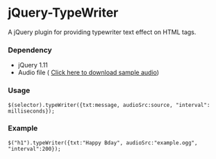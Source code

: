 # jQuery-TypeWriter
<p>A jQuery plugin for providing typewriter text effect on HTML tags.</p>

<h3>Dependency</h3>
<ul><li>jQuery 1.11</li>
<li>Audio file ( <a href="http://vocaroo.com/i/s0S6ygPa8T0I">Click here to download sample audio</a>)</li>
</ul>
<h3>Usage</h3>
<code>$(selector).typeWriter({txt:message, audioSrc:source, "interval": milliseconds});</code>

<h3>Example</h3>
<code>$("h1").typeWriter({txt:"Happy Bday", audioSrc:"example.ogg", "interval":200});</code>

